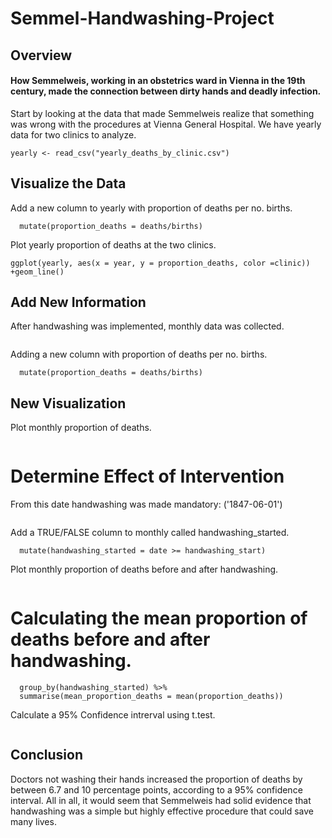 # Semmel-Handwashing-Project

## Overview

#### How Semmelweis, working in an obstetrics ward in Vienna in the 19th century, made the connection between dirty hands and deadly infection.

Start by looking at the data that made Semmelweis realize that something 
 was wrong with the procedures at Vienna General Hospital. We have yearly data for 
 two clinics to analyze. 
 
```library(tidyverse)
yearly <- read_csv("yearly_deaths_by_clinic.csv")
```

## Visualize the Data

Add a new column to yearly with proportion of deaths per no. births.

```yearly <- yearly %>%
  mutate(proportion_deaths = deaths/births)
```

Plot yearly proportion of deaths at the two clinics.

```options(repr.plot.width=7, repr.plot.height=4)
ggplot(yearly, aes(x = year, y = proportion_deaths, color =clinic)) +geom_line()
```

## Add New Information

After handwashing was implemented, monthly data was collected. 

```monthly <- read_csv("monthly_deaths.csv")
```
Adding a new column with proportion of deaths per no. births.

```monthly <- monthly %>% 
  mutate(proportion_deaths = deaths/births)
```

## New Visualization

Plot monthly proportion of deaths.

```ggplot(monthly, aes(x = date, y = proportion_deaths)) +geom_line()
```

# Determine Effect of Intervention

From this date handwashing was made mandatory: ('1847-06-01')

```handwashing_start = as.Date('1847-06-01').
```

Add a TRUE/FALSE column to monthly called handwashing_started.

```monthly <- monthly %>%
  mutate(handwashing_started = date >= handwashing_start)
```

Plot monthly proportion of deaths before and after handwashing.

```ggplot(monthly, aes(x = date, y = proportion_deaths, color = handwashing_started)) +geom_line()
```


# Calculating the mean proportion of deaths before and after handwashing.

```monthly_summary <- monthly %>% 
  group_by(handwashing_started) %>%
  summarise(mean_proportion_deaths = mean(proportion_deaths))
```

Calculate a 95% Confidence intrerval using t.test.

```test_result <- t.test(proportion_deaths ~ handwashing_started, data = monthly)
```

## Conclusion

Doctors not washing their hands increased the proportion of deaths by between 6.7 and 10 percentage points, according 
to a 95% confidence interval. All in all, it would seem that Semmelweis had solid evidence that handwashing was a simple
but highly effective procedure that could save many lives.
